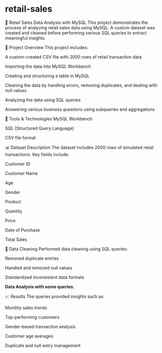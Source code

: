 # retail-sales
🛒 Retail Sales Data Analysis with MySQL
This project demonstrates the process of analyzing retail sales data using MySQL. A custom dataset was created and cleaned before performing various SQL queries to extract meaningful insights.

📂 Project Overview
This project includes:

A custom-created CSV file with 2000 rows of retail transaction data

Importing the data into MySQL Workbench

Creating and structuring a table in MySQL

Cleaning the data by handling errors, removing duplicates, and dealing with null values

Analyzing the data using SQL queries

Answering various business questions using subqueries and aggregations

🧰 Tools & Technologies
MySQL Workbench

SQL (Structured Query Language)

CSV file format

📊 Dataset Description
The dataset includes 2000 rows of simulated retail transactions. Key fields include:

Customer ID

Customer Name

Age

Gender

Product

Quantity

Price

Date of Purchase

Total Sales

🧹 Data Cleaning
Performed data cleaning using SQL queries:

Removed duplicate entries

Handled and removed null values

Standardized inconsistent data formats


**Data Analysis with some queries.**

📈 Results
The queries provided insights such as:

Monthly sales trends

Top-performing customers

Gender-based transaction analysis

Customer age averages

Duplicate and null entry management
